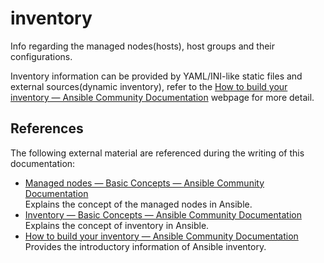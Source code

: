 # inventory

Info regarding the managed nodes(hosts), host groups and their configurations.

Inventory information can be provided by YAML/INI-like static files and external sources(dynamic inventory), refer to the [How to build your inventory — Ansible Community Documentation](https://docs.ansible.com/ansible/latest/inventory_guide/intro_inventory.html) webpage for more detail.

## References

The following external material are referenced during the writing of this documentation:

* [Managed nodes — Basic Concepts — Ansible Community Documentation](https://docs.ansible.com/ansible/latest/network/getting_started/basic_concepts.html#managed-nodes)  
  Explains the concept of the managed nodes in Ansible.
* [Inventory — Basic Concepts — Ansible Community Documentation](https://docs.ansible.com/ansible/latest/network/getting_started/basic_concepts.html#inventory)  
  Explains the concept of inventory in Ansible.
* [How to build your inventory — Ansible Community Documentation](https://docs.ansible.com/ansible/latest/inventory_guide/intro_inventory.html)  
  Provides the introductory information of Ansible inventory.
